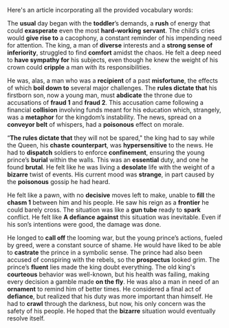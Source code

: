Here's an article incorporating all the provided vocabulary words:

The **usual** day began with the **toddler**’s demands, a **rush** of energy that could **exasperate** even the most **hard-working** **servant**. The child’s cries would **give rise to** a cacophony, a constant reminder of his impending need for attention. The king, a man of **diverse** interests and a **strong sense of inferiority**, struggled to find **comfort** amidst the chaos. He felt a deep need to **have sympathy for** his subjects, even though he knew the weight of his crown could **cripple** a man with its responsibilities.

He was, alas, a man who was a **recipient** of a past **misfortune**, the effects of which **boil down to** several major challenges. The **rules dictate that** his firstborn son, now a young man, must **abdicate** the throne due to accusations of **fraud 1** and **fraud 2**. This accusation came following a financial **collision** involving funds meant for his education which, strangely, was a **metaphor** for the kingdom’s instability. The news, spread on a **conveyor belt** of whispers, had a **poisonous** effect on morale.

“**The rules dictate that** they will not be spared," the king had to say while the Queen, his **chaste** **counterpart**, was **hypersensitive** to the news. He had to **dispatch** soldiers to enforce **confinement**, ensuring the young prince’s **burial** within the walls. This was an **essential** duty, and one he found **brutal**. He felt like he was living a **desolate** life with the weight of a **bizarre** twist of events. His current mood was **strange**, in part caused by the **poisonous** gossip he had heard.

He felt like a pawn, with no **decisive** moves left to make, unable to **fill** the **chasm 1** between him and his people. He saw his reign as a **frontier** he could barely cross. The situation was like a **gun tube** ready to **spark** conflict. He felt like **A defiance against** this situation was inevitable.
Even if his son’s intentions were good, the damage was done.

He longed to **call off** the looming war, but the young prince’s actions, fueled by greed, were a constant source of shame. He would have liked to be able to **castrate** the prince in a symbolic sense. The prince had also been accused of conspiring with the rebels, so the **prospectus** looked grim. The prince’s **fluent** lies made the king doubt everything.
The old king's **courteous** behavior was well-known, but his health was failing, making every decision a gamble made **on the fly**. He was also a man in need of an **ornament** to remind him of better times. He considered a final act of **defiance**, but realized that his duty was more important than himself. He had to **crawl** through the darkness, but now, his only concern was the safety of his people. He hoped that the **bizarre** situation would eventually resolve itself.
